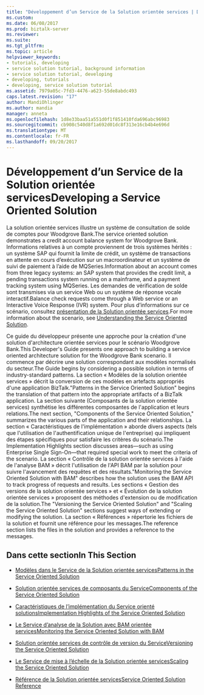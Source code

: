 ```yaml
---
title: "Développement d’un Service de la Solution orientée services | Documents Microsoft"
ms.custom: 
ms.date: 06/08/2017
ms.prod: biztalk-server
ms.reviewer: 
ms.suite: 
ms.tgt_pltfrm: 
ms.topic: article
helpviewer_keywords:
- tutorials, developing
- service solution tutorial, background information
- service solution tutorial, developing
- developing, tutorials
- developing, service solution tutorial
ms.assetid: 7979a05c-7fd3-4476-a623-55de8abdc493
caps.latest.revision: "17"
author: MandiOhlinger
ms.author: mandia
manager: anneta
ms.openlocfilehash: 1d8e33baa51a551d0f1f851410fda696abc96983
ms.sourcegitcommit: cb908c540d8f1a692d01dc8f313e16cb4b4e696d
ms.translationtype: MT
ms.contentlocale: fr-FR
ms.lasthandoff: 09/20/2017
---
```

# <a name="developing-a-service-oriented-solution"></a><span data-ttu-id="52305-102">Développement d’un Service de la Solution orientée services</span><span class="sxs-lookup"><span data-stu-id="52305-102">Developing a Service Oriented Solution</span></span>
<span data-ttu-id="52305-103">La solution orientée services illustre un système de consultation de solde de comptes pour Woodgrove Bank.</span><span class="sxs-lookup"><span data-stu-id="52305-103">The service oriented solution demonstrates a credit account balance system for Woodgrove Bank.</span></span> <span data-ttu-id="52305-104">Informations relatives à un compte proviennent de trois systèmes hérités : un système SAP qui fournit la limite de crédit, un système de transactions en attente en cours d’exécution sur un macroordinateur et un système de suivi de paiement à l’aide de MQSeries.</span><span class="sxs-lookup"><span data-stu-id="52305-104">Information about an account comes from three legacy systems: an SAP system that provides the credit limit, a pending transactions system running on a mainframe, and a payment tracking system using MQSeries.</span></span> <span data-ttu-id="52305-105">Les demandes de vérification de solde sont transmises via un service Web ou un système de réponse vocale interactif.</span><span class="sxs-lookup"><span data-stu-id="52305-105">Balance check requests come through a Web service or an Interactive Voice Response (IVR) system.</span></span> <span data-ttu-id="52305-106">Pour plus d’informations sur ce scénario, consultez [présentation de la Solution orientée services](../core/understanding-the-service-oriented-solution.md).</span><span class="sxs-lookup"><span data-stu-id="52305-106">For more information about the scenario, see [Understanding the Service Oriented Solution](../core/understanding-the-service-oriented-solution.md).</span></span>  
  
 <span data-ttu-id="52305-107">Ce guide du développeur présente une approche pour la création d'une solution d'architecture orientée services pour le scénario Woodgrove Bank.</span><span class="sxs-lookup"><span data-stu-id="52305-107">This Developer's Guide presents one approach to building a service oriented architecture solution for the Woodgrove Bank scenario.</span></span> <span data-ttu-id="52305-108">Il commence par décrire une solution correspondant aux modèles normalisés du secteur.</span><span class="sxs-lookup"><span data-stu-id="52305-108">The Guide begins by considering a possible solution in terms of industry-standard patterns.</span></span> <span data-ttu-id="52305-109">La section « Modèles de la solution orientée services » décrit la conversion de ces modèles en artefacts appropriés d'une application BizTalk.</span><span class="sxs-lookup"><span data-stu-id="52305-109">"Patterns in the Service Oriented Solution" begins the translation of that pattern into the appropriate artifacts of a BizTalk application.</span></span> <span data-ttu-id="52305-110">La section suivante (Composants de la solution orientée services) synthétise les différentes composantes de l'application et leurs relations.</span><span class="sxs-lookup"><span data-stu-id="52305-110">The next section, "Components of the Service Oriented Solution," summarizes the various parts of the application and their relationships.</span></span> <span data-ttu-id="52305-111">La section « Caractéristiques de l'implémentation » aborde divers aspects (tels que l'utilisation de l'authentification unique de l'entreprise) qui impliquent des étapes spécifiques pour satisfaire les critères du scénario.</span><span class="sxs-lookup"><span data-stu-id="52305-111">The Implementation Highlights section discusses areas—such as using Enterprise Single Sign-On—that required special work to meet the criteria of the scenario.</span></span> <span data-ttu-id="52305-112">La section « Contrôle de la solution orientée services à l'aide de l'analyse BAM » décrit l'utilisation de l'API BAM par la solution pour suivre l'avancement des requêtes et des résultats.</span><span class="sxs-lookup"><span data-stu-id="52305-112">"Monitoring the Service Oriented Solution with BAM" describes how the solution uses the BAM API to track progress of requests and results.</span></span> <span data-ttu-id="52305-113">Les sections « Gestion des versions de la solution orientée services » et « Évolution de la solution orientée services » proposent des méthodes d'extension ou de modification de la solution.</span><span class="sxs-lookup"><span data-stu-id="52305-113">The "Versioning the Service Oriented Solution" and "Scaling the Service Oriented Solution" sections suggest ways of extending or modifying the solution.</span></span> <span data-ttu-id="52305-114">La section « Références » répertorie les fichiers de la solution et fournit une référence pour les messages.</span><span class="sxs-lookup"><span data-stu-id="52305-114">The reference section lists the files in the solution and provides a reference to the messages.</span></span>  
  
## <a name="in-this-section"></a><span data-ttu-id="52305-115">Dans cette section</span><span class="sxs-lookup"><span data-stu-id="52305-115">In This Section</span></span>  
  
-   [<span data-ttu-id="52305-116">Modèles dans le Service de la Solution orientée services</span><span class="sxs-lookup"><span data-stu-id="52305-116">Patterns in the Service Oriented Solution</span></span>](../core/patterns-in-the-service-oriented-solution.md)  
  
-   [<span data-ttu-id="52305-117">Solution orientée services de composants du Service</span><span class="sxs-lookup"><span data-stu-id="52305-117">Components of the Service Oriented Solution</span></span>](../core/components-of-the-service-oriented-solution.md)  
  
-   [<span data-ttu-id="52305-118">Caractéristiques de l’implémentation du Service orienté solutions</span><span class="sxs-lookup"><span data-stu-id="52305-118">Implementation Highlights of the Service Oriented Solution</span></span>](../core/implementation-highlights-of-the-service-oriented-solution.md)  
  
-   [<span data-ttu-id="52305-119">Le Service d’analyse de la Solution avec BAM orientée services</span><span class="sxs-lookup"><span data-stu-id="52305-119">Monitoring the Service Oriented Solution with BAM</span></span>](../core/monitoring-the-service-oriented-solution-with-bam.md)  
  
-   [<span data-ttu-id="52305-120">Solution orientée services de contrôle de version du Service</span><span class="sxs-lookup"><span data-stu-id="52305-120">Versioning the Service Oriented Solution</span></span>](../core/versioning-the-service-oriented-solution.md)  
  
-   [<span data-ttu-id="52305-121">Le Service de mise à l’échelle de la Solution orientée services</span><span class="sxs-lookup"><span data-stu-id="52305-121">Scaling the Service Oriented Solution</span></span>](../core/scaling-the-service-oriented-solution.md)  
  
-   [<span data-ttu-id="52305-122">Référence de la Solution orientée services</span><span class="sxs-lookup"><span data-stu-id="52305-122">Service Oriented Solution Reference</span></span>](../core/service-oriented-solution-reference.md)